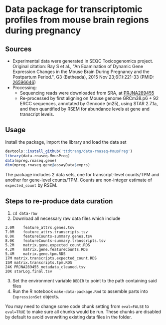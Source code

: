 # Data package for transcriptomic profiles from mouse brain regions during pregnancy

## Sources

  * Experimental data were generated in SEQC Toxicogenomics project. Original citation: Ray S et al., "An Examination of Dynamic Gene Expression Changes in the Mouse Brain During Pregnancy and the Postpartum Period.", G3 (Bethesda), 2015 Nov 23;6(1):221-33 (PMID: [26596646](https://www.ncbi.nlm.nih.gov/pubmed/26596646))
  * Processing:
    * Sequencing reads were downloaded from SRA, at [PRJNA289455](https://www.ncbi.nlm.nih.gov/bioproject/?term=PRJNA289455)
    * Re-processed by first aligning on Mouse genome GRCm38.p6 + 92 ERCC sequences, annotated by Gencode (m25), using STAR 2.7.1a, and then quantified by RSEM for abundance levels at gene and transcript levels.
  
## Usage

Install the package, import the library and load the data set

```R
devtools::install_github('ttdtrang/data-rnaseq-MmusPreg')
library(data.rnaseq.MmusPreg)
data(mpreg.rnaseq.gene)
dim(mpreg.rnaseq.gene@assayData$exprs)
```

The package includes 2 data sets, one for transcript-level counts/TPM and another for gene-level counts/TPM. Counts are non-integer estimate of `expected_count` by RSEM.

## Steps to re-produce data curation

1. `cd data-raw`
2. Download all necessary raw data files which include
```
3.0M	feature_attrs.genes.tsv
7.0M	feature_attrs.transcripts.tsv
8.0K	featureCounts-summary.genes.tsv
8.0K	featureCounts-summary.transcripts.tsv
5.2M	matrix.gene.expected_count.RDS
4.2M	matrix.gene.featureCounts.RDS
5.4M	matrix.gene.tpm.RDS
17M	matrix.transcripts.expected_count.RDS
15M	matrix.transcripts.tpm.RDS
24K	PRJNA289455_metadata_cleaned.tsv
20K	starLog.final.tsv
```
3. Set the environment variable `DBDIR` to point to the path containing said files
4. Run the R notebook `make-data-package.Rmd` to assemble parts into `ExpressionSet` objects.

You may need to change some code chunk setting from `eval=FALSE` to `eval=TRUE` to make sure all chunks would be run. These chunks are disabled by default to avoid overwriting existing data files in the folder.

